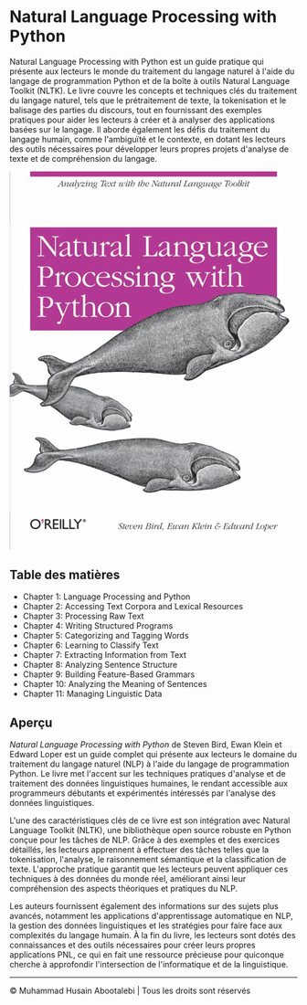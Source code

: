 <!-- ©©©©©©©©©©©©©©©©©©©©©©©© All Rights Are Reserved By Muhammad Husain Abootalebi ©©©©©©©©©©©©©©©©©©©©©©©©©©©©©©©©©© -->

# Natural Language Processing with Python

Natural Language Processing with Python est un guide pratique qui présente aux lecteurs le monde du traitement du langage naturel à l'aide du langage de programmation Python et de la boîte à outils Natural Language Toolkit (NLTK). Le livre couvre les concepts et techniques clés du traitement du langage naturel, tels que le prétraitement de texte, la tokenisation et le balisage des parties du discours, tout en fournissant des exemples pratiques pour aider les lecteurs à créer et à analyser des applications basées sur le langage. Il aborde également les défis du traitement du langage humain, comme l'ambiguïté et le contexte, en dotant les lecteurs des outils nécessaires pour développer leurs propres projets d'analyse de texte et de compréhension du langage.

![Natural Language Processing with Python](../../assets/Books/Book%20Covers/2%20-%201%20-%20Natural%20Language%20Processing%20with%20Python.png)

## Table des matières

- Chapter 1: Language Processing and Python
- Chapter 2: Accessing Text Corpora and Lexical Resources
- Chapter 3: Processing Raw Text
- Chapter 4: Writing Structured Programs
- Chapter 5: Categorizing and Tagging Words
- Chapter 6: Learning to Classify Text
- Chapter 7: Extracting Information from Text
- Chapter 8: Analyzing Sentence Structure
- Chapter 9: Building Feature-Based Grammars
- Chapter 10: Analyzing the Meaning of Sentences
- Chapter 11: Managing Linguistic Data

## Aperçu

*Natural Language Processing with Python* de Steven Bird, Ewan Klein et Edward Loper est un guide complet qui présente aux lecteurs le domaine du traitement du langage naturel (NLP) à l'aide du langage de programmation Python. Le livre met l'accent sur les techniques pratiques d'analyse et de traitement des données linguistiques humaines, le rendant accessible aux programmeurs débutants et expérimentés intéressés par l'analyse des données linguistiques.

L'une des caractéristiques clés de ce livre est son intégration avec Natural Language Toolkit (NLTK), une bibliothèque open source robuste en Python conçue pour les tâches de NLP. Grâce à des exemples et des exercices détaillés, les lecteurs apprennent à effectuer des tâches telles que la tokenisation, l'analyse, le raisonnement sémantique et la classification de texte. L'approche pratique garantit que les lecteurs peuvent appliquer ces techniques à des données du monde réel, améliorant ainsi leur compréhension des aspects théoriques et pratiques du NLP.

Les auteurs fournissent également des informations sur des sujets plus avancés, notamment les applications d'apprentissage automatique en NLP, la gestion des données linguistiques et les stratégies pour faire face aux complexités du langage humain. À la fin du livre, les lecteurs sont dotés des connaissances et des outils nécessaires pour créer leurs propres applications PNL, ce qui en fait une ressource précieuse pour quiconque cherche à approfondir l'intersection de l'informatique et de la linguistique.

---

© Muhammad Husain Abootalebi | Tous les droits sont réservés

<!-- ©©©©©©©©©©©©©©©©©©©©©©©© All Rights Are Reserved By Muhammad Husain Abootalebi ©©©©©©©©©©©©©©©©©©©©©©©©©©©©©©©©©© -->
